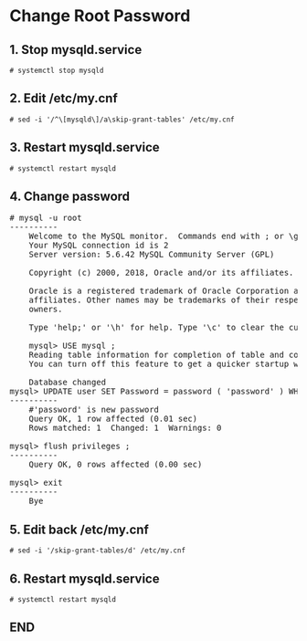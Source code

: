 # Change Root Password

## 1. Stop mysqld.service

    # systemctl stop mysqld

## 2. Edit /etc/my.cnf

    # sed -i '/^\[mysqld\]/a\skip-grant-tables' /etc/my.cnf

## 3. Restart mysqld.service

    # systemctl restart mysqld

## 4. Change password
<pre>
# mysql -u root
----------
    Welcome to the MySQL monitor.  Commands end with ; or \g.
    Your MySQL connection id is 2
    Server version: 5.6.42 MySQL Community Server (GPL)
    
    Copyright (c) 2000, 2018, Oracle and/or its affiliates. All rights reserved.
    
    Oracle is a registered trademark of Oracle Corporation and/or its
    affiliates. Other names may be trademarks of their respective
    owners.
    
    Type 'help;' or '\h' for help. Type '\c' to clear the current input statement.
    
    mysql> USE mysql ; 
    Reading table information for completion of table and column names
    You can turn off this feature to get a quicker startup with -A
    
    Database changed
mysql> UPDATE user SET Password = password ( 'password' ) WHERE User = 'root' ;              
----------
    #'password' is new password
    Query OK, 1 row affected (0.01 sec)
    Rows matched: 1  Changed: 1  Warnings: 0

mysql> flush privileges ; 
----------
    Query OK, 0 rows affected (0.00 sec)

mysql> exit
----------
    Bye
</pre>

## 5. Edit back /etc/my.cnf

    # sed -i '/skip-grant-tables/d' /etc/my.cnf

## 6. Restart mysqld.service

    # systemctl restart mysqld
    
## END